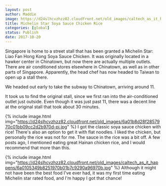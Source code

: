 ```yaml
---
layout: post
author: Maddie
image: https://d24slhcvzhzz82.cloudfront.net/old_images/caltech_as_it_happens/6a0105349b8251970b01b7c9290a8f970b.jpg
title: Michelin Star Soya Sauce Chicken Rice
categories: [global]
status: Publish
date: 2017-10-20
---
```


Singapore is home to a street stall that has been granted a Michelin Star: Liao Fan Hong Kong Soya Sauce Chicken. It was originally located in a hawker center in Chinatown, but now there are actually multiple outlets. There are air conditioned stores elsewhere in Chinatown, as well as in other parts of Singapore. Apparently, the head chef has now headed to Taiwan to open up a stall there.

We headed out early to take the subway to Chinatown, arriving around 11.

It took us to find the original stall, since we first ran into the air-conditioned outlet just outside. Even though it was just past 11, there was a decent line at the original stall that took about 30 minutes.


{% include image.html img="https://d24slhcvzhzz82.cloudfront.net/old_images/6a01b8d28f2857970c01bb09cc2d2b970d-pi.jpg" %}
I got the classic soya sauce chicken with rice! There's also an option to get it with flat noodles. I liked the chicken, but personally the rice was not for me. The sauce in the rice was a bit off. A few posts ago, I mentioned eating great Hainan chicken rice, and I would recommend that more than this.


{% include image.html img="https://d24slhcvzhzz82.cloudfront.net/old_images/caltech_as_it_happens/6a0105349b8251970b01b7c9290a96970b.jpg" %}
Although it might not have been the best food I've ever had, it was my first time eating Michelin star rated food, and I'm happy I got that chance!
